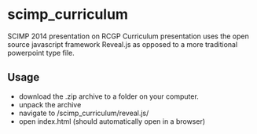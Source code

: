 scimp_curriculum
================

SCIMP 2014 presentation on RCGP Curriculum
presentation uses the open source javascript framework Reveal.js as opposed to a more traditional powerpoint type file.

Usage
-----
* download the .zip archive to a folder on your computer.
* unpack the archive
* navigate to /scimp_curriculum/reveal.js/
* open index.html (should automatically open in a browser)